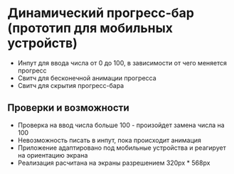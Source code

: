 # Динамический прогресс-бар (прототип для мобильных устройств)

* Инпут для ввода числа от 0 до 100, в зависимости от чего меняется прогресс
* Свитч для бесконечной анимации прогресса
* Свитч для скрытия прогресс-бара

## Проверки и возможности

* Проверка на ввод числа больше 100 - произойдет замена числа на 100
* Невозможность писать в инпут, пока происходит анимация
* Приложение адаптировано под мобильные устройства и реагирует на ориентацию экрана
* Реализация расчитана на экраны разрешением 320px * 568px
